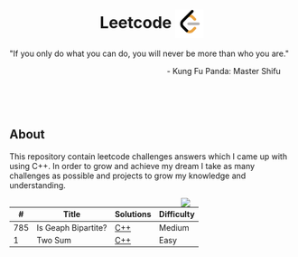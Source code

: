 <h1 align="center">Leetcode <img width="50" align="center" justify="center" src="doc/Leetcode-Icon.png"></h1>

"If you only do what you can do, you will never be more than who you are."

<div align="right" margin="2">
    - Kung Fu Panda: Master Shifu &nbsp; &nbsp; &nbsp;
</div>

&nbsp;

&nbsp;

## About
This repository contain leetcode challenges answers which I came up with using C++.
In order to grow and achieve my dream I take as many challenges as possible and projects to grow
my knowledge and understanding.

<img align="right" src="https://media.giphy.com/media/hTlYvDvLU7qnVbv0Qq/giphy.gif" width="200"/>

| #   | Title               | Solutions                                                 | Difficulty |
| --- | ------------------- | --------------------------------------------------------- | ---------- |
| 785 | Is Geaph Bipartite? | [C++](/Medium-Level/CPP-Solutions/Is-Geaph-Bipartite.cpp) | Medium     |
| 1   | Two Sum             | [C++](/Easy-Level/CPP-Solutions/Two-Sums.cpp)             | Easy       |
